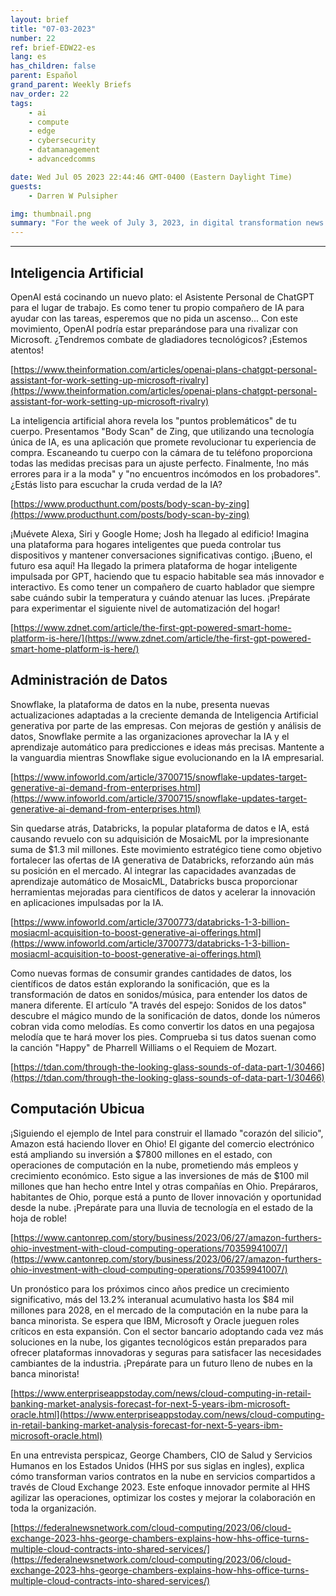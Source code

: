 ```yaml
---
layout: brief
title: "07-03-2023"
number: 22
ref: brief-EDW22-es
lang: es
has_children: false
parent: Español
grand_parent: Weekly Briefs
nav_order: 22
tags:
    - ai
    - compute
    - edge
    - cybersecurity
    - datamanagement
    - advancedcomms

date: Wed Jul 05 2023 22:44:46 GMT-0400 (Eastern Daylight Time)
guests:
    - Darren W Pulsipher

img: thumbnail.png
summary: "For the week of July 3, 2023, in digital transformation news. Is AI finding a replacement for Alexa and Siri? Can we hear our data? And where are the cloud service providers making it rain money?"
---
```




---

## Inteligencia Artificial

OpenAI está cocinando un nuevo plato: el Asistente Personal de ChatGPT para el lugar de trabajo. Es como tener tu propio compañero de IA para ayudar con las tareas, esperemos que no pida un ascenso... Con este movimiento, OpenAI podría estar preparándose para una rivalizar con Microsoft. ¿Tendremos combate de gladiadores tecnológicos? ¡Estemos atentos!

[https://www.theinformation.com/articles/openai-plans-chatgpt-personal-assistant-for-work-setting-up-microsoft-rivalry](https://www.theinformation.com/articles/openai-plans-chatgpt-personal-assistant-for-work-setting-up-microsoft-rivalry)

La inteligencia artificial ahora revela los "puntos problemáticos" de tu cuerpo. Presentamos "Body Scan" de Zing, que utilizando una tecnología única de IA, es una aplicación que promete revolucionar tu experiencia de compra. Escaneando tu cuerpo con la cámara de tu teléfono proporciona todas las medidas precisas para un ajuste perfecto. Finalmente, !no más errores para ir a la moda" y "no encuentros incómodos en los probadores". ¿Estás listo para escuchar la cruda verdad de la IA?

[https://www.producthunt.com/posts/body-scan-by-zing](https://www.producthunt.com/posts/body-scan-by-zing)

¡Muévete Alexa, Siri y Google Home; Josh ha llegado al edificio! Imagina una plataforma para hogares inteligentes que pueda controlar tus dispositivos y mantener conversaciones significativas contigo. ¡Bueno, el futuro esa aquí! Ha llegado la primera plataforma de hogar inteligente impulsada por GPT, haciendo que tu espacio habitable sea más innovador e interactivo. Es como tener un compañero de cuarto hablador que siempre sabe cuándo subir la temperatura y cuándo atenuar las luces. ¡Prepárate para experimentar el siguiente nivel de automatización del hogar!

[https://www.zdnet.com/article/the-first-gpt-powered-smart-home-platform-is-here/](https://www.zdnet.com/article/the-first-gpt-powered-smart-home-platform-is-here/)

## Administración de Datos

Snowflake, la plataforma de datos en la nube, presenta nuevas actualizaciones adaptadas a la creciente demanda de Inteligencia Artificial generativa por parte de las empresas. Con mejoras de gestión y análisis de datos, Snowflake permite a las organizaciones aprovechar la IA y el aprendizaje automático para predicciones e ideas más precisas. Mantente a la vanguardia mientras Snowflake sigue evolucionando en la IA empresarial.

[https://www.infoworld.com/article/3700715/snowflake-updates-target-generative-ai-demand-from-enterprises.html](https://www.infoworld.com/article/3700715/snowflake-updates-target-generative-ai-demand-from-enterprises.html)

Sin quedarse atrás, Databricks, la popular plataforma de datos e IA, está causando revuelo con su adquisición de MosaicML por la impresionante suma de $1.3 mil millones. Este movimiento estratégico tiene como objetivo fortalecer las ofertas de IA generativa de Databricks, reforzando aún más su posición en el mercado. Al integrar las capacidades avanzadas de aprendizaje automático de MosaicML, Databricks busca proporcionar herramientas mejoradas para científicos de datos y acelerar la innovación en aplicaciones impulsadas por la IA.

[https://www.infoworld.com/article/3700773/databricks-1-3-billion-mosiacml-acquisition-to-boost-generative-ai-offerings.html](https://www.infoworld.com/article/3700773/databricks-1-3-billion-mosiacml-acquisition-to-boost-generative-ai-offerings.html)

Como nuevas formas de consumir grandes cantidades de datos, los científicos de datos están explorando la sonificación, que es la transformación de datos en sonidos/música, para entender los datos de manera diferente. El artículo "A través del espejo: Sonidos de los datos" descubre el mágico mundo de la sonificación de datos, donde los números cobran vida como melodías. Es como convertir los datos en una pegajosa melodía que te hará mover los pies. Comprueba si tus datos suenan como la canción "Happy" de Pharrell Williams o el Requiem de Mozart.

[https://tdan.com/through-the-looking-glass-sounds-of-data-part-1/30466](https://tdan.com/through-the-looking-glass-sounds-of-data-part-1/30466)

## Computación Ubicua

¡Siguiendo el ejemplo de Intel para construir el llamado "corazón del silicio", Amazon está haciendo llover en Ohio! El gigante del comercio electrónico está ampliando su inversión a $7800 millones en el estado, con operaciones de computación en la nube, prometiendo más empleos y crecimiento económico. Esto sigue a las inversiones de más de $100 mil millones que han hecho entre Intel y otras compañías en Ohio. Prepáraros, habitantes de Ohio, porque está a punto de llover innovación y oportunidad desde la nube. ¡Prepárate para una lluvia de tecnología en el estado de la hoja de roble!

[https://www.cantonrep.com/story/business/2023/06/27/amazon-furthers-ohio-investment-with-cloud-computing-operations/70359941007/](https://www.cantonrep.com/story/business/2023/06/27/amazon-furthers-ohio-investment-with-cloud-computing-operations/70359941007/)

Un pronóstico para los próximos cinco años predice un crecimiento significativo, más del 13.2% interanual acumulativo hasta los $84 mil millones para 2028, en el mercado de la computación en la nube para la banca minorista. Se espera que IBM, Microsoft y Oracle jueguen roles críticos en esta expansión. Con el sector bancario adoptando cada vez más soluciones en la nube, los gigantes tecnológicos están preparados para ofrecer plataformas innovadoras y seguras para satisfacer las necesidades cambiantes de la industria. ¡Prepárate para un futuro lleno de nubes en la banca minorista!

[https://www.enterpriseappstoday.com/news/cloud-computing-in-retail-banking-market-analysis-forecast-for-next-5-years-ibm-microsoft-oracle.html](https://www.enterpriseappstoday.com/news/cloud-computing-in-retail-banking-market-analysis-forecast-for-next-5-years-ibm-microsoft-oracle.html)

En una entrevista perspicaz, George Chambers, CIO de Salud y Servicios Humanos en los Estados Unidos (HHS por sus siglas en ingles), explica cómo transforman varios contratos en la nube en servicios compartidos a través de Cloud Exchange 2023. Este enfoque innovador permite al HHS agilizar las operaciones, optimizar los costes y mejorar la colaboración en toda la organización.

[https://federalnewsnetwork.com/cloud-computing/2023/06/cloud-exchange-2023-hhs-george-chambers-explains-how-hhs-office-turns-multiple-cloud-contracts-into-shared-services/](https://federalnewsnetwork.com/cloud-computing/2023/06/cloud-exchange-2023-hhs-george-chambers-explains-how-hhs-office-turns-multiple-cloud-contracts-into-shared-services/)


